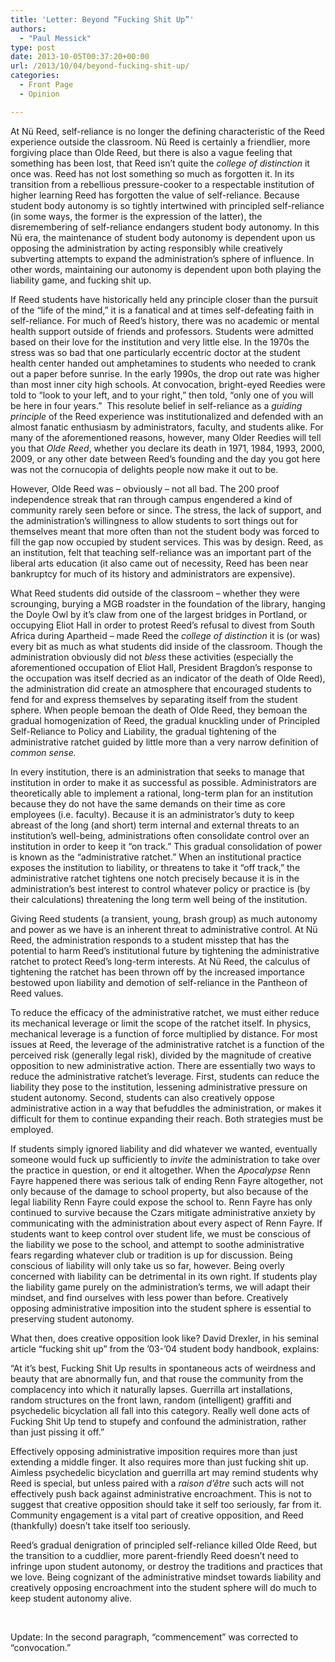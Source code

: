 ```yaml
---
title: 'Letter: Beyond “Fucking Shit Up”'
authors: 
  - "Paul Messick"
type: post
date: 2013-10-05T00:37:20+00:00
url: /2013/10/04/beyond-fucking-shit-up/
categories:
  - Front Page
  - Opinion

---
```

At Nü Reed, self-reliance is no longer the defining characteristic of the Reed experience outside the classroom. Nü Reed is certainly a friendlier, more forgiving place than Olde Reed, but there is also a vague feeling that something has been lost, that Reed isn’t quite the _college of distinction_ it once was. Reed has not lost something so much as forgotten it. In its transition from a rebellious pressure-cooker to a respectable institution of higher learning Reed has forgotten the value of self-reliance. Because student body autonomy is so tightly intertwined with principled self-reliance (in some ways, the former is the expression of the latter), the disremembering of self-reliance endangers student body autonomy. In this Nü era, the maintenance of student body autonomy is dependent upon us opposing the administration by acting responsibly while creatively subverting attempts to expand the administration’s sphere of influence. In other words, maintaining our autonomy is dependent upon both playing the liability game, and fucking shit up.

If Reed students have historically held any principle closer than the pursuit of the “life of the mind,” it is a fanatical and at times self-defeating faith in self-reliance. For much of Reed’s history, there was no academic or mental health support outside of friends and professors. Students were admitted based on their love for the institution and very little else. In the 1970s the stress was so bad that one particularly eccentric doctor at the student health center handed out amphetamines to students who needed to crank out a paper before sunrise. In the early 1990s, the drop out rate was higher than most inner city high schools. At convocation, bright-eyed Reedies were told to “look to your left, and to your right,” then told, “only one of you will be here in four years.”  This resolute belief in self-reliance as a _guiding principle_ of the Reed experience was institutionalized and defended with an almost fanatic enthusiasm by administrators, faculty, and students alike. For many of the aforementioned reasons, however, many Older Reedies will tell you that _Olde Reed_, whether you declare its death in 1971, 1984, 1993, 2000, 2009, or any other date between Reed’s founding and the day you got here was not the cornucopia of delights people now make it out to be.

However, Olde Reed was – obviously – not all bad. The 200 proof independence streak that ran through campus engendered a kind of community rarely seen before or since. The stress, the lack of support, and the administration’s willingness to allow students to sort things out for themselves meant that more often than not the student body was forced to fill the gap now occupied by student services. This was by design. Reed, as an institution, felt that teaching self-reliance was an important part of the liberal arts education (it also came out of necessity, Reed has been near bankruptcy for much of its history and administrators are expensive).

What Reed students did outside of the classroom – whether they were scrounging, burying a MGB roadster in the foundation of the library, hanging the Doyle Owl by it’s claw from one of the largest bridges in Portland, or occupying Eliot Hall in order to protest Reed’s refusal to divest from South Africa during Apartheid – made Reed the _college of distinction_ it is (or was) every bit as much as what students did inside of the classroom. Though the administration obviously did not _bless_ these activities (especially the aforementioned occupation of Eliot Hall, President Bragdon’s response to the occupation was itself decried as an indicator of the death of Olde Reed), the administration did create an atmosphere that encouraged students to fend for and express themselves by separating itself from the student sphere. When people bemoan the death of Olde Reed, they bemoan the gradual homogenization of Reed, the gradual knuckling under of Principled Self-Reliance to Policy and Liability, the gradual tightening of the administrative ratchet guided by little more than a very narrow definition of _common sense._ 

In every institution, there is an administration that seeks to manage that institution in order to make it as successful as possible. Administrators are theoretically able to implement a rational, long-term plan for an institution because they do not have the same demands on their time as core employees (i.e. faculty). Because it is an administrator’s duty to keep abreast of the long (and short) term internal and external threats to an institution’s well-being, administrations often consolidate control over an institution in order to keep it “on track.” This gradual consolidation of power is known as the “administrative ratchet.” When an institutional practice exposes the institution to liability, or threatens to take it “off track,” the administrative ratchet tightens one notch precisely because it is in the administration’s best interest to control whatever policy or practice is (by their calculations) threatening the long term well being of the institution.

Giving Reed students (a transient, young, brash group) as much autonomy and power as we have is an inherent threat to administrative control. At Nü Reed, the administration responds to a student misstep that has the potential to harm Reed’s institutional future by tightening the administrative ratchet to protect Reed’s long-term interests. At Nü Reed, the calculus of tightening the ratchet has been thrown off by the increased importance bestowed upon liability and demotion of self-reliance in the Pantheon of Reed values.

To reduce the efficacy of the administrative ratchet, we must either reduce its mechanical leverage or limit the scope of the ratchet itself. In physics, mechanical leverage is a function of force multiplied by distance. For most issues at Reed, the leverage of the administrative ratchet is a function of the perceived risk (generally legal risk), divided by the magnitude of creative opposition to new administrative action. There are essentially two ways to reduce the administrative ratchet’s leverage. First, students can reduce the liability they pose to the institution, lessening administrative pressure on student autonomy. Second, students can also creatively oppose administrative action in a way that befuddles the administration, or makes it difficult for them to continue expanding their reach. Both strategies must be employed.

If students simply ignored liability and did whatever we wanted, eventually someone would fuck up sufficiently to _invite_ the administration to take over the practice in question, or end it altogether. When the _Apocalypse_ Renn Fayre happened there was serious talk of ending Renn Fayre altogether, not only because of the damage to school property, but also because of the legal liability Renn Fayre could expose the school to. Renn Fayre has only continued to survive because the Czars mitigate administrative anxiety by communicating with the administration about every aspect of Renn Fayre. If students want to keep control over student life, we must be conscious of the liability we pose to the school, and attempt to soothe administrative fears regarding whatever club or tradition is up for discussion. Being conscious of liability will only take us so far, however. Being overly concerned with liability can be detrimental in its own right. If students play the liability game purely on the administration’s terms, we will adapt their mindset, and find ourselves with less power than before. Creatively opposing administrative imposition into the student sphere is essential to preserving student autonomy.

What then, does creative opposition look like? David Drexler, in his seminal article “fucking shit up” from the ’03-’04 student body handbook, explains:

“At it’s best, Fucking Shit Up results in spontaneous acts of weirdness and beauty that are abnormally fun, and that rouse the community from the complacency into which it naturally lapses. Guerrilla art installations, random structures on the front lawn, random (intelligent) graffiti and psychedelic bicyclation all fall into this category. Really well done acts of Fucking Shit Up tend to stupefy and confound the administration, rather than just pissing it off.”

Effectively opposing administrative imposition requires more than just extending a middle finger. It also requires more than just fucking shit up. Aimless psychedelic bicyclation and guerrilla art may remind students why Reed is special, but unless paired with a _raison d’être_ such acts will not effectively push back against administrative encroachment. This is not to suggest that creative opposition should take it self too seriously, far from it. Community engagement is a vital part of creative opposition, and Reed (thankfully) doesn’t take itself too seriously.

Reed’s gradual denigration of principled self-reliance killed Olde Reed, but the transition to a cuddlier, more parent-friendly Reed doesn’t need to infringe upon student autonomy, or destroy the traditions and practices that we love. Being cognizant of the administrative mindset towards liability and creatively opposing encroachment into the student sphere will do much to keep student autonomy alive.

&nbsp;

Update: In the second paragraph, &#8220;commencement&#8221; was corrected to &#8220;convocation.&#8221;